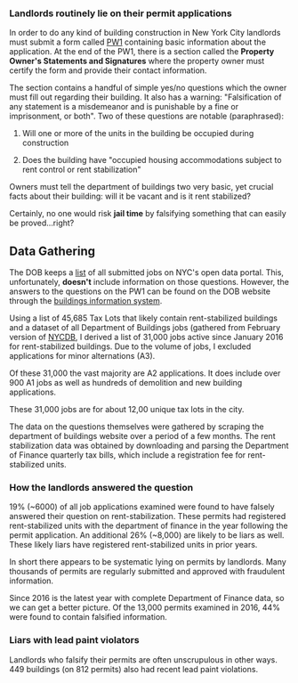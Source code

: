 ### Landlords routinely lie on their permit applications

In order to do any kind of building construction in New York City landlords must submit a form called [PW1](http://www1.nyc.gov/assets/buildings/pdf/pw1.pdf) containing basic information about the application. At the end of the PW1, there is a section called the **Property Owner's Statements and Signatures** where the property owner must certify the form and provide their contact information.

The section contains a handful of simple yes/no questions which the owner must fill out regarding their building. It also has a warning: "Falsification of any statement is a misdemeanor and is punishable by a fine or imprisonment, or both". Two of these questions are notable (paraphrased):

1) Will one or more of the units in the building be occupied during construction

2) Does the building have "occupied housing accommodations subject to rent control or rent stabilization"

Owners must tell the department of buildings two very basic, yet crucial facts about their building: will it be vacant and is it rent stabilized?

Certainly, no one would risk **jail time** by falsifying something that can easily be proved...right?


## Data Gathering

The DOB keeps a [list](https://data.cityofnewyork.us/Housing-Development/DOB-Job-Application-Filings/ic3t-wcy2/data) of all submitted jobs on NYC's open data portal. This, unfortunately, **doesn't** include information on those questions. However, the answers to the questions on the PW1 can be found on the DOB website through the [buildings information system](http://a810-bisweb.nyc.gov/bisweb/bsqpm01.jsp).

Using a list of 45,685 Tax Lots that likely contain rent-stabilized buildings and a dataset of all Department of Buildings jobs (gathered from February version of [NYCDB](https://github.com/aepyornis/nyc-db), I derived a list of 31,000 jobs active since January 2016 for rent-stabilized buildings. Due to the volume of jobs, I excluded applications for minor alternations (A3).

Of these 31,000 the vast majority are A2 applications. It does include over 900 A1 jobs as well as hundreds of demolition and new building applications.

These 31,000 jobs are for about 12,00 unique tax lots in the city.

The data on the questions themselves were gathered by scraping the department of buildings website over a period of a few months. The rent stabilization data was obtained by downloading and parsing the Department of Finance quarterly tax bills, which include a registration fee for rent-stabilized units.


### How the landlords answered the question

19% (~6000) of all job applications examined were found to have falsely answered their question on rent-stabilization. These permits had registered rent-stabilized units with the department of finance in the year following the permit application. An additional 26% (~8,000) are likely to be liars as well. These likely liars have registered rent-stabilized units in prior years.

In short there appears to be systematic lying on permits by landlords. Many thousands of permits are regularly submitted and approved with fraudulent information.

Since 2016 is the latest year with complete Department of Finance data, so we can get a better picture. Of the 13,000 permits examined in 2016, 44% were found to contain falsified information.

### Liars with lead paint violators

Landlords who falsify their permits are often unscrupulous in other ways. 449 buildings (on 812 permits) also had recent lead paint violations.
